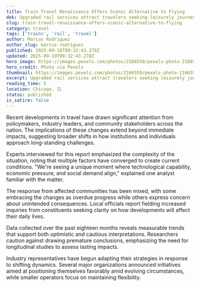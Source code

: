 ```yaml
---
title: Train Travel Renaissance Offers Scenic Alternative to Flying
dek: Upgraded rail services attract travelers seeking leisurely journeys
slug: train-travel-renaissance-offers-scenic-alternative-to-flying
category: travel
tags: ['trains', 'rail', 'travel']
author: Marcus Rodriguez
author_slug: marcus-rodriguez
published: 2025-09-18T09:32:43.278Z
updated: 2025-09-19T09:32:43.278Z
hero_image: https://images.pexels.com/photos/2166559/pexels-photo-2166559.jpeg?auto=compress&cs=tinysrgb&w=1200
hero_credit: Photo via Pexels
thumbnail: https://images.pexels.com/photos/2166559/pexels-photo-2166559.jpeg?auto=compress&cs=tinysrgb&w=400
excerpt: Upgraded rail services attract travelers seeking leisurely journeys
reading_time: 5
location: Chicago, IL
status: published
is_satire: false
---
```


Recent developments in travel have drawn significant attention from policymakers, industry leaders, and community stakeholders across the nation. The implications of these changes extend beyond immediate impacts, suggesting broader shifts in how institutions and individuals approach long-standing challenges.

Experts interviewed for this report emphasized the complexity of the situation, noting that multiple factors have converged to create current conditions. "We're seeing a unique moment where technological capability, economic pressure, and social demand align," explained one analyst familiar with the matter.

The response from affected communities has been mixed, with some embracing the changes as overdue progress while others express concern about unintended consequences. Local officials report fielding increased inquiries from constituents seeking clarity on how developments will affect their daily lives.

Data collected over the past eighteen months reveals measurable trends that support both optimistic and cautious interpretations. Researchers caution against drawing premature conclusions, emphasizing the need for longitudinal studies to assess lasting impacts.

Industry representatives have begun adapting their strategies in response to shifting dynamics. Several major organizations announced initiatives aimed at positioning themselves favorably amid evolving circumstances, while smaller operators focus on maintaining flexibility.